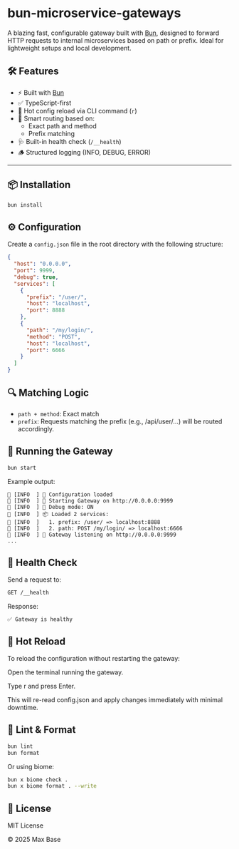 # bun-microservice-gateways

A blazing fast, configurable gateway built with [Bun](https://bun.sh), designed to forward HTTP requests to internal microservices based on path or prefix. Ideal for lightweight setups and local development.

## 🛠 Features

- ⚡ Built with [Bun](https://bun.sh)
- ✅ TypeScript-first
- 🔁 Hot config reload via CLI command (`r`)
- 🧠 Smart routing based on:
  - Exact path and method
  - Prefix matching
- 🩺 Built-in health check (`/__health`)
- 🪵 Structured logging (INFO, DEBUG, ERROR)

---

## 📦 Installation

```bash
bun install
```

## ⚙️ Configuration

Create a `config.json` file in the root directory with the following structure:

```json
{
  "host": "0.0.0.0",
  "port": 9999,
  "debug": true,
  "services": [
    {
      "prefix": "/user/",
      "host": "localhost",
      "port": 8888
    },
    {
      "path": "/my/login/",
      "method": "POST",
      "host": "localhost",
      "port": 6666
    }
  ]
}
```

## 🔍 Matching Logic

- `path + method`: Exact match
- `prefix`: Requests matching the prefix (e.g., /api/user/...) will be routed accordingly.

## 🚀 Running the Gateway

```bash
bun start
```

Example output:

```
📡 [INFO  ] 🔁 Configuration loaded
📡 [INFO  ] 🚀 Starting Gateway on http://0.0.0.0:9999
📡 [INFO  ] 🔧 Debug mode: ON
📡 [INFO  ] 📦 Loaded 2 services:
📡 [INFO  ]   1. prefix: /user/ => localhost:8888
📡 [INFO  ]   2. path: POST /my/login/ => localhost:6666
📡 [INFO  ] 🚀 Gateway listening on http://0.0.0.0:9999
...
```

## 🧪 Health Check

Send a request to:

```bash
GET /__health
```

Response:

```
✅ Gateway is healthy
```

## 🔄 Hot Reload
To reload the configuration without restarting the gateway:

Open the terminal running the gateway.

Type r and press Enter.

This will re-read config.json and apply changes immediately with minimal downtime.

## 🧹 Lint & Format

```bash
bun lint
bun format
```

Or using biome:

```bash
bun x biome check .
bun x biome format . --write
```

## 📄 License

MIT License

© 2025 Max Base
